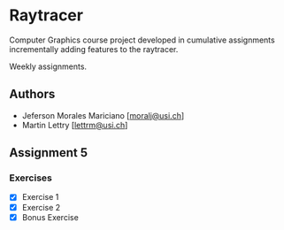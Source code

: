 # Raytracer

Computer Graphics course project developed in cumulative assignments 
incrementally adding features to the raytracer.

Weekly assignments.

## Authors

- Jeferson Morales Mariciano [moralj@usi.ch]
- Martin Lettry [lettrm@usi.ch]


## Assignment 5

### Exercises

- [x] Exercise 1
- [x] Exercise 2
- [x] Bonus Exercise
